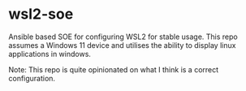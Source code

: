 # wsl2-soe

Ansible based SOE for configuring WSL2 for stable usage.
This repo assumes a Windows 11 device and utilises the ability to display linux applications in windows.

Note: This repo is quite opinionated on what I think is a correct configuration.
